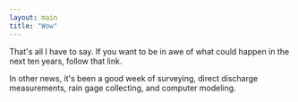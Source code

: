 ```yaml
---
layout: main
title: "Wow"
---
```

That's all I have to say. If you want to be in awe of what could happen in the
next ten years, follow that link.

  
In other news, it's been a good week of surveying, direct discharge
measurements, rain gage collecting, and computer modeling.

